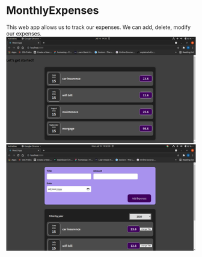 # MonthlyExpenses
This web app allows us to track our expenses. We can add, delete, modify our expenses.
![](Screenshot%20from%202021-07-16%2014-33-54.png)
![](scrdate.png)
